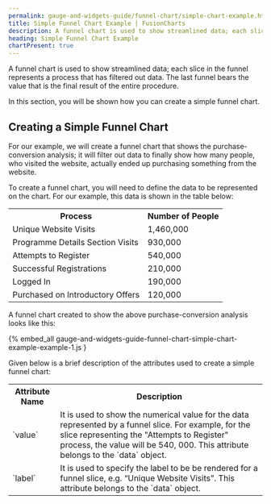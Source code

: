```yaml
---
permalink: gauge-and-widgets-guide/funnel-chart/simple-chart-example.html
title: Simple Funnel Chart Example | FusionCharts
description: A funnel chart is used to show streamlined data; each slice in the funnel represents a process that has filtered out data.
heading: Simple Funnel Chart Example
chartPresent: true
---
```


A funnel chart is used to show streamlined data; each slice in the funnel represents a process that has filtered out data. The last funnel bears the value that is the final result of the entire procedure.

In this section, you will be shown how you can create a simple funnel chart.

## Creating a Simple Funnel Chart

For our example, we will create a funnel chart that shows the purchase-conversion analysis; it will filter out data to finally show how many people, who visited the website, actually ended up purchasing something from the website.

To create a funnel chart, you will need to define the data to be represented on the chart. For our example, this data is shown in the table below:

<table>
  <tr>
    <th>Process</th>
    <th>Number of People</th>
  </tr>
  <tr>
    <td>Unique Website Visits</td>
    <td>1,460,000</td>
  </tr>
  <tr>
    <td>Programme Details Section Visits</td>
    <td>930,000</td>
  </tr>
  <tr>
    <td>Attempts to Register</td>
    <td>540,000</td>
  </tr>
  <tr>
    <td>Successful Registrations</td>
    <td>210,000</td>
  </tr>
  <tr>
    <td>Logged In</td>
    <td>190,000</td>
  </tr>
  <tr>
    <td>Purchased on Introductory Offers</td>
    <td>120,000</td>
  </tr>
</table>


A funnel chart created to show the above purchase-conversion analysis looks like this:

{% embed_all gauge-and-widgets-guide-funnel-chart-simple-chart-example-example-1.js }

Given below is a brief description of the attributes used to create a simple funnel chart:

<table>
  <tr>
    <th>Attribute Name</th>
    <th>Description</th>
  </tr>
  <tr>
    <td>`value`</td>
    <td>It is used to show the numerical value for the data represented by a funnel slice. For example, for the slice representing the "Attempts to Register" process, the value will be 540, 000. This attribute belongs to the `data` object.</td>
  </tr>
  <tr>
    <td>`label`</td>
    <td>It is used to specify the label to be be rendered for a funnel slice, e.g. “Unique Website Visits”. This attribute belongs to the `data` object.</td>
  </tr>
</table>